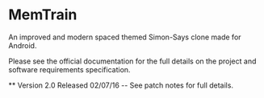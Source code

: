 # MemTrain
An improved and modern spaced themed Simon-Says clone made for Android.

Please see the official documentation for the full details on the project and software requirements specification. 


** Version 2.0 Released 02/07/16 -- See patch notes for full details. 

  